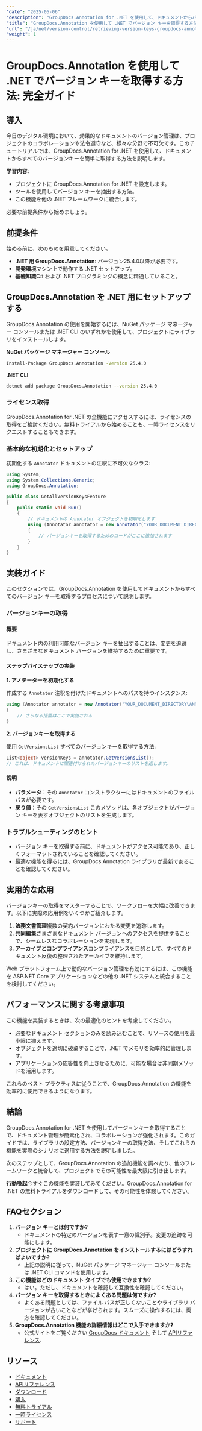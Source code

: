 ```yaml
---
"date": "2025-05-06"
"description": "GroupDocs.Annotation for .NET を使用して、ドキュメントからバージョンキーを効率的に取得する方法を学びましょう。このステップバイステップガイドで、ドキュメント管理とコラボレーションを強化しましょう。"
"title": "GroupDocs.Annotation を使用して .NET でバージョン キーを取得する方法 完全ガイド"
"url": "/ja/net/version-control/retrieving-version-keys-groupdocs-annotation-dotnet/"
"weight": 1
---
```


# GroupDocs.Annotation を使用して .NET でバージョン キーを取得する方法: 完全ガイド

## 導入

今日のデジタル環境において、効果的なドキュメントのバージョン管理は、プロジェクトのコラボレーションや法令遵守など、様々な分野で不可欠です。このチュートリアルでは、GroupDocs.Annotation for .NET を使用して、ドキュメントからすべてのバージョンキーを簡単に取得する方法を説明します。

**学習内容:**
- プロジェクトに GroupDocs.Annotation for .NET を設定します。
- ツールを使用してバージョン キーを抽出する方法。
- この機能を他の .NET フレームワークに統合します。

必要な前提条件から始めましょう。

## 前提条件

始める前に、次のものを用意してください。
- **.NET 用 GroupDocs.Annotation**: バージョン25.4.0以降が必要です。
- **開発環境**マシン上で動作する .NET セットアップ。
- **基礎知識**C# および .NET プログラミングの概念に精通していること。

## GroupDocs.Annotation を .NET 用にセットアップする

GroupDocs.Annotation の使用を開始するには、NuGet パッケージ マネージャー コンソールまたは .NET CLI のいずれかを使用して、プロジェクトにライブラリをインストールします。

**NuGet パッケージ マネージャー コンソール**
```bash
Install-Package GroupDocs.Annotation -Version 25.4.0
```

**.NET CLI**
```bash
dotnet add package GroupDocs.Annotation --version 25.4.0
```

### ライセンス取得

GroupDocs.Annotation for .NET の全機能にアクセスするには、ライセンスの取得をご検討ください。無料トライアルから始めることも、一時ライセンスをリクエストすることもできます。

### 基本的な初期化とセットアップ

初期化する `Annotator` ドキュメントの注釈に不可欠なクラス:

```csharp
using System;
using System.Collections.Generic;
using GroupDocs.Annotation;

public class GetAllVersionKeysFeature
{
    public static void Run()
    {
        // ドキュメントの Annotator オブジェクトを初期化します
        using (Annotator annotator = new Annotator("YOUR_DOCUMENT_DIRECTORY\ANNOTATED_WITH_VERSIONS"))
        {
            // バージョンキーを取得するためのコードがここに追加されます
        }
    }
}
```

## 実装ガイド

このセクションでは、GroupDocs.Annotation を使用してドキュメントからすべてのバージョン キーを取得するプロセスについて説明します。

### バージョンキーの取得

#### 概要

ドキュメント内の利用可能なバージョン キーを抽出することは、変更を追跡し、さまざまなドキュメント バージョンを維持するために重要です。

#### ステップバイステップの実装

**1. アノテーターを初期化する**

作成する `Annotator` 注釈を付けたドキュメントへのパスを持つインスタンス:

```csharp
using (Annotator annotator = new Annotator("YOUR_DOCUMENT_DIRECTORY\ANNOTATED_WITH_VERSIONS"))
{
    // さらなる措置はここで実施される
}
```

**2. バージョンキーを取得する**

使用 `GetVersionsList` すべてのバージョンキーを取得する方法:

```csharp
List<object> versionKeys = annotator.GetVersionsList();
// これは、ドキュメントに関連付けられたバージョンキーのリストを返します。
```

#### 説明
- **パラメータ**：その `Annotator` コンストラクターにはドキュメントのファイル パスが必要です。
- **戻り値**：その `GetVersionsList` このメソッドは、各オブジェクトがバージョン キーを表すオブジェクトのリストを生成します。

### トラブルシューティングのヒント

- バージョン キーを取得する前に、ドキュメントがアクセス可能であり、正しくフォーマットされていることを確認してください。
- 最適な機能を得るには、GroupDocs.Annotation ライブラリが最新であることを確認してください。

## 実用的な応用

バージョンキーの取得をマスターすることで、ワークフローを大幅に改善できます。以下に実際の応用例をいくつかご紹介します。

1. **法務文書管理**複数の契約バージョンにわたる変更を追跡します。
2. **共同編集**さまざまなドキュメント バージョンへのアクセスを提供することで、シームレスなコラボレーションを実現します。
3. **アーカイブとコンプライアンス**コンプライアンスを目的として、すべてのドキュメント反復の整理されたアーカイブを維持します。

Web プラットフォーム上で動的なバージョン管理を有効にするには、この機能を ASP.NET Core アプリケーションなどの他の .NET システムと統合することを検討してください。

## パフォーマンスに関する考慮事項

この機能を実装するときは、次の最適化のヒントを考慮してください。

- 必要なドキュメント セクションのみを読み込むことで、リソースの使用を最小限に抑えます。
- オブジェクトを適切に破棄することで、.NET でメモリを効率的に管理します。
- アプリケーションの応答性を向上させるために、可能な場合は非同期メソッドを活用します。

これらのベスト プラクティスに従うことで、GroupDocs.Annotation の機能を効率的に使用できるようになります。

## 結論

GroupDocs.Annotation for .NET を使用してバージョンキーを取得することで、ドキュメント管理が簡素化され、コラボレーションが強化されます。このガイドでは、ライブラリの設定方法、バージョンキーの取得方法、そしてこれらの機能を実際のシナリオに適用する方法を説明しました。

次のステップとして、GroupDocs.Annotation の追加機能を調べたり、他のフレームワークと統合して、プロジェクトでその可能性を最大限に引き出します。

**行動喚起**今すぐこの機能を実装してみてください。GroupDocs.Annotation for .NET の無料トライアルをダウンロードして、その可能性を体験してください。

## FAQセクション

1. **バージョン キーとは何ですか?**
   - ドキュメントの特定のバージョンを表す一意の識別子。変更の追跡を可能にします。
2. **プロジェクトに GroupDocs.Annotation をインストールするにはどうすればよいですか?**
   - 上記の説明に従って、NuGet パッケージ マネージャー コンソールまたは .NET CLI コマンドを使用します。
3. **この機能はどのドキュメント タイプでも使用できますか?**
   - はい。ただし、ドキュメントを確認して互換性を確認してください。
4. **バージョン キーを取得するときによくある問題は何ですか?**
   - よくある問題としては、ファイル パスが正しくないことやライブラリ バージョンが古いことなどが挙げられます。スムーズに操作するには、両方を確認してください。
5. **GroupDocs.Annotation 機能の詳細情報はどこで入手できますか?**
   - 公式サイトをご覧ください [GroupDocs ドキュメント](https://docs.groupdocs.com/annotation/net/) そして [APIリファレンス](https://reference。groupdocs.com/annotation/net/).

## リソース
- [ドキュメント](https://docs.groupdocs.com/annotation/net/)
- [APIリファレンス](https://reference.groupdocs.com/annotation/net/)
- [ダウンロード](https://releases.groupdocs.com/annotation/net/)
- [購入](https://purchase.groupdocs.com/buy)
- [無料トライアル](https://releases.groupdocs.com/annotation/net/)
- [一時ライセンス](https://purchase.groupdocs.com/temporary-license/)
- [サポート](https://forum.groupdocs.com/c/annotation/)